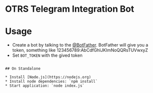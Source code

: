 OTRS Telegram Integration Bot
==============================

# Usage

* Create a bot by talking to the [@BotFather](https://t.me/BotFather). BotFather will give you a token, something like 123456789:AbCdfGhIJKlmNoQQRsTUVwxyZ
* Set `BOT_TOKEN` with the gived token

```

## On Standalone

* Install [Node.js](https://nodejs.org)
* Install node dependencies: `npm install`
* Start application: `node index.js`

